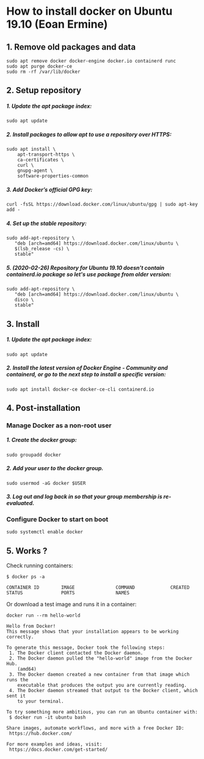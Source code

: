 # How to install docker on Ubuntu 19.10 (Eoan Ermine)

## 1. Remove old packages and data
```shell script
sudo apt remove docker docker-engine docker.io containerd runc
sudo apt purge docker-ce
sudo rm -rf /var/lib/docker
```

## 2. Setup repository
##### 1. Update the apt package index:
```shell script
sudo apt update
```
##### 2. Install packages to allow apt to use a repository over HTTPS:
```shell script
sudo apt install \
    apt-transport-https \
    ca-certificates \
    curl \
    gnupg-agent \
    software-properties-common
```
##### 3. Add Docker’s official GPG key:
```shell script
curl -fsSL https://download.docker.com/linux/ubuntu/gpg | sudo apt-key add -
```
##### 4. Set up the stable repository:
```shell script
sudo add-apt-repository \
   "deb [arch=amd64] https://download.docker.com/linux/ubuntu \
   $(lsb_release -cs) \
   stable"
```
##### *5. (2020-02-26) Repository for Ubuntu 19.10 doesn't contain containerd.io package so let's use package from older version:*
```shell script
sudo add-apt-repository \
   "deb [arch=amd64] https://download.docker.com/linux/ubuntu \
   disco \
   stable"
```

## 3. Install
##### 1. Update the apt package index:
```shell script
sudo apt update
```
##### 2. Install the latest version of Docker Engine - Community and containerd, or go to the next step to install a specific version:
```shell script
sudo apt install docker-ce docker-ce-cli containerd.io
```

## 4. Post-installation
### Manage Docker as a non-root user
##### 1. Create the docker group:
```shell script
sudo groupadd docker
```
##### 2. Add your user to the docker group.
```shell script
sudo usermod -aG docker $USER
```
##### 3. Log out and log back in so that your group membership is re-evaluated.
### Configure Docker to start on boot
```shell script
sudo systemctl enable docker
```

## 5. Works ?
Check running containers:
```shell script
$ docker ps -a
```
```shell script
CONTAINER ID        IMAGE               COMMAND             CREATED             STATUS              PORTS               NAMES
```
Or download a test image and runs it in a container:
```shell script
docker run --rm hello-world
```
```shell script
Hello from Docker!
This message shows that your installation appears to be working correctly.

To generate this message, Docker took the following steps:
 1. The Docker client contacted the Docker daemon.
 2. The Docker daemon pulled the "hello-world" image from the Docker Hub.
    (amd64)
 3. The Docker daemon created a new container from that image which runs the
    executable that produces the output you are currently reading.
 4. The Docker daemon streamed that output to the Docker client, which sent it
    to your terminal.

To try something more ambitious, you can run an Ubuntu container with:
 $ docker run -it ubuntu bash

Share images, automate workflows, and more with a free Docker ID:
 https://hub.docker.com/

For more examples and ideas, visit:
 https://docs.docker.com/get-started/
```
